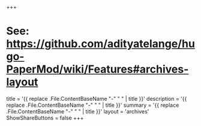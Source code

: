 +++
# See: https://github.com/adityatelange/hugo-PaperMod/wiki/Features#archives-layout
title = '{{ replace .File.ContentBaseName "-" " " | title }}'
description = '{{ replace .File.ContentBaseName "-" " " | title }}'
summary = '{{ replace .File.ContentBaseName "-" " " | title }}'
layout = 'archives'
ShowShareButtons = false
+++
